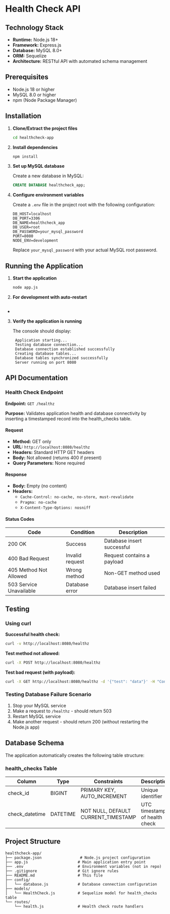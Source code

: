 # Health Check API



## Technology Stack

- **Runtime:** Node.js 18+
- **Framework:** Express.js
- **Database:** MySQL 8.0+
- **ORM:** Sequelize
- **Architecture:** RESTful API with automated schema management

## Prerequisites

- Node.js 18 or higher
- MySQL 8.0 or higher
- npm (Node Package Manager)

## Installation

1. **Clone/Extract the project files**
   ```bash
   cd healthcheck-app
   ```

2. **Install dependencies**
   ```bash
   npm install
   ```

3. **Set up MySQL database**
   
   Create a new database in MySQL:
   ```sql
   CREATE DATABASE healthcheck_app;
   ```

4. **Configure environment variables**
   
   Create a `.env` file in the project root with the following configuration:
   ```env
   DB_HOST=localhost
   DB_PORT=3306
   DB_NAME=healthcheck_app
   DB_USER=root
   DB_PASSWORD=your_mysql_password
   PORT=8080
   NODE_ENV=development
   ```
   
   Replace `your_mysql_password` with your actual MySQL root password.

## Running the Application

1. **Start the application**
   ```bash
   node app.js
   ```

2. **For development with auto-restart**
   ```bash
-
   ```

3. **Verify the application is running**
   
   The console should display:
   ```
    Application starting...
    Testing database connection...
    Database connection established successfully
    Creating database tables...
    Database tables synchronized successfully
    Server running on port 8080
   ```

## API Documentation

### Health Check Endpoint

**Endpoint:** `GET /healthz`

**Purpose:** Validates application health and database connectivity by inserting a timestamped record into the health_checks table.

#### Request

- **Method:** GET only
- **URL:** `http://localhost:8080/healthz`
- **Headers:** Standard HTTP GET headers
- **Body:** Not allowed (returns 400 if present)
- **Query Parameters:** None required

#### Response

- **Body:** Empty (no content)
- **Headers:**
  - `Cache-Control: no-cache, no-store, must-revalidate`
  - `Pragma: no-cache`
  - `X-Content-Type-Options: nosniff`

#### Status Codes

| Code | Condition | Description |
|------|-----------|-------------|
| 200 OK | Success | Database insert successful |
| 400 Bad Request | Invalid request | Request contains a payload |
| 405 Method Not Allowed | Wrong method | Non-GET method used |
| 503 Service Unavailable | Database error | Database insert failed |

## Testing

### Using curl

**Successful health check:**
```bash
curl -v http://localhost:8080/healthz
```

**Test method not allowed:**
```bash
curl -X POST http://localhost:8080/healthz
```

**Test bad request (with payload):**
```bash
curl -X GET http://localhost:8080/healthz -d '{"test": "data"}' -H "Content-Type: application/json"
```

### Testing Database Failure Scenario

1. Stop your MySQL service
2. Make a request to `/healthz` - should return 503
3. Restart MySQL service
4. Make another request - should return 200 (without restarting the Node.js app)

## Database Schema

The application automatically creates the following table structure:

### health_checks Table

| Column | Type | Constraints | Description |
|--------|------|-------------|-------------|
| check_id | BIGINT | PRIMARY KEY, AUTO_INCREMENT | Unique identifier |
| check_datetime | DATETIME | NOT NULL, DEFAULT CURRENT_TIMESTAMP | UTC timestamp of health check |

## Project Structure

```
healthcheck-app/
├── package.json                 # Node.js project configuration
├── app.js                      # Main application entry point
├── .env                        # Environment variables (not in repo)
├── .gitignore                  # Git ignore rules
├── README.md                   # This file
├── config/
│   └── database.js             # Database connection configuration
├── models/
│   └── HealthCheck.js          # Sequelize model for health_checks table
└── routes/
    └── health.js               # Health check route handlers
```

